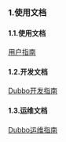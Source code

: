 ### 1.使用文档
#### 1.1.使用文档
[用户指南](http://dubbo.apache.org/zh-cn/docs/user/quick-start.html)
#### 1.2.开发文档
[Dubbo开发指南](http://dubbo.apache.org/zh-cn/docs/dev/build.html)
#### 1.3.运维文档
[Dubbo运维指南](http://dubbo.apache.org/zh-cn/docs/admin/install/provider-demo.html)